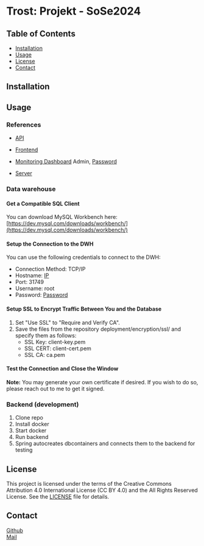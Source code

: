 # Trost: Projekt - SoSe2024

## Table of Contents

- [Installation](#installation)
- [Usage](#usage)
- [License](#license)
- [Contact](#contact)

## Installation

## Usage

### References

- [API]([REDACTED])
- [Frontend](https://knaeckebrothero.github.io/University-Projekt-SoSe24/)

- [Monitoring Dashboard](http://[REDACTED]:3000/d/rYdddlPWk/node-exporter?orgId=1&refresh=1m) Admin, [Password]([REDACTED])
- [Server]([REDACTED])

### Data warehouse

#### Get a Compatible SQL Client
You can download MySQL Workbench here:<br>
[https://dev.mysql.com/downloads/workbench/](https://dev.mysql.com/downloads/workbench/)

#### Setup the Connection to the DWH
You can use the following credentials to connect to the DWH:
- Connection Method: TCP/IP
- Hostname: [IP]([REDACTED])
- Port: 31749
- Username: root
- Password: [Password]([REDACTED])

#### Setup SSL to Encrypt Traffic Between You and the Database
1. Set "Use SSL" to "Require and Verify CA".
2. Save the files from the repository deployment/encryption/ssl/ and specify them as follows:
    - SSL Key: client-key.pem
    - SSL CERT: client-cert.pem
    - SSL CA: ca.pem

#### Test the Connection and Close the Window
**Note:** You may generate your own certificate if desired. If you wish to do so, please reach out to me to get it signed.

### Backend (development)
1. Clone repo
2. Install docker
3. Start docker
4. Run backend
5. Spring autocreates dbcontainers and connects them to the backend for testing

## License

This project is licensed under the terms of the Creative Commons Attribution 4.0 International License (CC BY 4.0) and the All Rights Reserved License. See the [LICENSE](LICENSE.txt) file for details.

## Contact
[Github](https://github.com/Knaeckebrothero) <br>
[Mail](mailto:OverlyGenericAddress@pm.me) <br>
